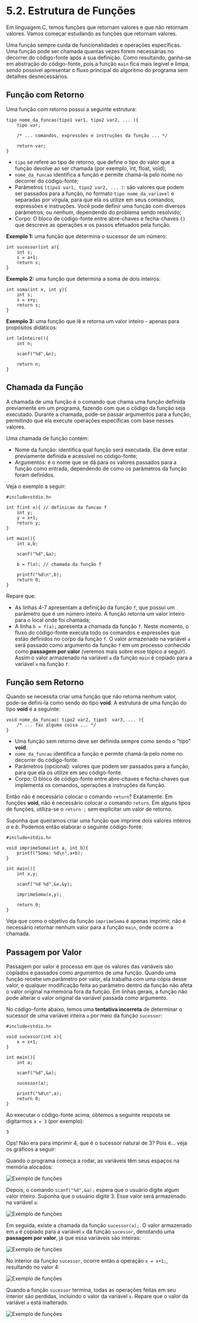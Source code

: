 # 5.2. Estrutura de Funções

Em linguagem C, temos funções que retornam valores e que não retornam valores. Vamos começar estudando as funções que retornam valores.

Uma função sempre cuida de funcionalidades e operações específicas. Uma função pode ser chamada quantas vezes forem necessárias no decorrer do código-fonte após a sua definição. Como resultando, ganha-se em abstração do código-fonte, pois a função ```main``` fica mais legível e limpa, sendo possível apresentar o fluxo principal do algoritmo do programa sem detalhes desnecessários.

## Função com Retorno

Uma função com retorno possui a seguinte estrutura:

```
tipo nome_da_funcao(tipo1 var1, tipo2 var2, ... ){
    tipo var;

    /* ... comandos, expressões e instruções da função ... */

    return var;
}
```

- ```tipo``` se refere ao tipo de retorno, que define o tipo do valor que a função devolve ao ser chamada (por exemplo, int, float, void);
- ```nome_da_funcao``` identifica a função e permite chamá-la pelo nome no decorrer do código-fonte;
- Parâmetros ```(tipo1 var1, tipo2 var2, ... )```: são valores que podem ser passados para a função, no formato ```tipo nome_da_variavel``` e separadas por vírgula, para que ela os utilize em seus comandos, expressões e instruções. Você pode definir uma função com diversos parâmetros, ou nenhum, dependendo do problema sendo resolvido;
- Corpo: O bloco de código-fonte entre abre-chaves e fecha-chaves ```{}``` que descreve as operações e os passos efetuados pela função.

**Exemplo 1:** uma função que determina o sucessor de um número:

```
int sucessor(int a){
    int s;
    s = a+1;
    return s;
}
```

**Exemplo 2:** uma função que determina a soma de dois inteiros:

```
int soma(int x, int y){
    int s;
    s = x+y;
    return s;
}
```

**Exemplo 3:** uma função que lê e retorna um valor inteiro - apenas para propósitos didáticos:

```
int leInteiro(){
    int n;

    scanf("%d",&n);

    return n;
}
```

## Chamada da Função

A chamada de uma função é o comando que chama uma função definida previamente em um programa, fazendo com que o código da função seja executado. Durante a chamada, pode-se passar argumentos para a função, permitindo que ela execute operações específicas com base nesses valores.

Uma chamada de função contém:

- Nome da função: identifica qual função será executada. Ela deve estar previamente definida e acessível no código-fonte;
- Argumentos: é o nome que se dá para os valores passados para a função como entrada, dependendo de como os parâmetros da função foram definidos.

Veja o exemplo a seguir:

```
#include<stdio.h>

int f(int x){ // definicao da funcao f
    int y;
    y = x+1;
    return y;
}

int main(){
    int a,b;

    scanf("%d",&a);

    b = f(a); // chamada da função f

    printf("%d\n",b);
    return 0;
}
```

Repare que:

- As linhas 4-7 apresentam a definição da função ```f```, que possui um parâmetro que é um número inteiro. A função retorna um valor inteiro para o local onde foi chamada;
- A linha ```b = f(a);``` apresenta a chamada da função ```f```. Neste momento, o fluxo do código-fonte executa todo os comandos e expressões que estão definidos no corpo da função ```f```. O valor armazenado na variável ```a``` será passado como argumento da função ```f``` em um processo conhecido como **passagem por valor** (veremos mais sobre esse tópico a seguir). Assim o valor armazenado na variável ```a``` da função ```main``` é copiado para a variável ```x``` na função ```f```.

## Função sem Retorno

Quando se necessita criar uma função que não retorna nenhum valor, pode-se defini-la como sendo do tipo **void**. A estrutura de uma função do tipo **void** é a seguinte:

```
void nome_da_funcao( tipo2 var2, tipo3  var3, ... ){
    /* ... faz alguma coisa ... */
}
```

- Uma função sem retorno deve ser definida sempre como sendo o "tipo" **void**.
- ```nome_da_funcao``` identifica a função e permite chamá-la pelo nome no decorrer do código-fonte.
- Parâmetros (opcional): valores que podem ser passados para a função, para que ela os utilize em seu código-fonte.
- Corpo: O bloco de código-fonte entre abre-chaves e fecha-chaves que implementa os comandos, operações e instruções da função.

Então não é necessário colocar o comando ```return```? Exatamente. Em funções **void**, não é necessário colocar o comando ```return```. Em alguns tipos de funções, utiliza-se o ```return ;``` sem explicitar um valor de retorno.

Suponha que queiramos criar uma função que imprime dois valores inteiros *a* e *b*. Podemos então elaborar o seguinte código-fonte:

```
#include<stdio.h>

void imprimeSoma(int a, int b){
    printf("Soma: %d\n",a+b);
}

int main(){
    int x,y;

    scanf("%d %d",&x,&y);

    imprimeSoma(x,y);

    return 0;
}
```

Veja que como o objetivo da função ```imprimeSoma``` é apenas imprimir, não é necessário retornar nenhum valor para a função ```main```, onde ocorre a chamada.

## Passagem por Valor

Passagem por valor é processo em que os valores das variáveis são copiados e passados como argumentos de uma função. Quando uma função recebe um parâmetro por valor, ela trabalha com uma cópia desse valor, e qualquer modificação feita ao parâmetro dentro da função não afeta o valor original na memória fora da função. Em linhas gerais, a função não pode alterar o valor original da variável passada como argumento.

No código-fonte abaixo, temos uma **tentativa incorreta** de determinar o sucessor de uma variável inteira ```a``` por meio da função ```sucessor```:

```
#include<stdio.h>

void sucessor(int x){
    x = x+1;
}

int main(){
    int a;

    scanf("%d",&a);

    sucessor(a);

    printf("%d\n",a);
    return 0;
}
```

Ao executar o código-fonte acima, obtemos a seguinte resposta se digitarmos ```a = 3``` (por exemplo):

```
3
```

Ops! Não era para imprimir 4, que é o sucessor natural de 3? Pois é... veja os gráficos a seguir:

Quando o programa começa a rodar, as variáveis têm seus espaços na memória alocados:

![Exemplo de funções](images/passagem_valor_01.png)

Depois, o comando ```scanf("%d",&a);``` espera que o usuário digite algum valor inteiro. Suponha que o usuário digite 3. Esse valor será armazenado na variável ```a```:

![Exemplo de funções](images/passagem_valor_02.png)

Em seguida, existe a chamada da função ```sucessor(a);```. O valor armazenado em ```a``` é copiado para a variável ```x``` da função ```sucessor```, denotando uma **passagem por valor**, já que essa variáveis são inteiras:

![Exemplo de funções](images/passagem_valor_03.png)

No interior da função ```sucessor```, ocorre então a operação ```x = x+1;```, resultando no valor 4:

![Exemplo de funções](images/passagem_valor_04.png)

Quando a função ```sucessor``` termina, todas as operações feitas em seu interior são perdidas, incluindo o valor da variável ```x```. Repare que o valor da variável ```a``` está inalterado.

![Exemplo de funções](images/passagem_valor_05.png)


